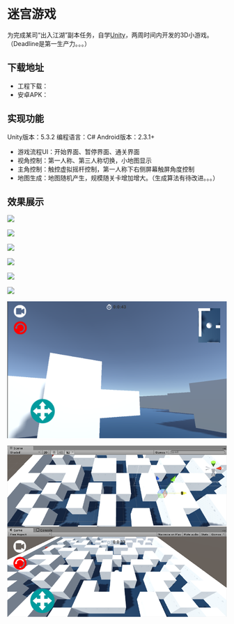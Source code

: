 # 迷宫游戏
为完成某司“出入江湖”副本任务，自学[Unity](http://unity3d.com/)，两周时间内开发的3D小游戏。（Deadline是第一生产力。。。）

## 下载地址

* 工程下载：
* 安卓APK：

## 实现功能
Unity版本：5.3.2
编程语言：C#
Android版本：2.3.1+

* 游戏流程UI：开始界面、暂停界面、通关界面
* 视角控制：第一人称、第三人称切换，小地图显示
* 主角控制：触控虚拟摇杆控制，第一人称下右侧屏幕触屏角度控制
* 地图生成：地图随机产生，规模随关卡增加增大。（生成算法有待改进。。。）

## 效果展示

![](./pic/1.jpg)

![](./pic/2.jpg)

![](./pic/3.jpg)

![](./pic/4.jpg)

![](./pic/5.jpg)

![](./pic/6.jpg)

![](./pic/7.png)

![](./pic/8.png)

